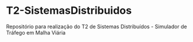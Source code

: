 # T2-SistemasDistribuidos
Repositório para realização do T2 de Sistemas Distribuídos - Simulador de Tráfego em Malha Viária

